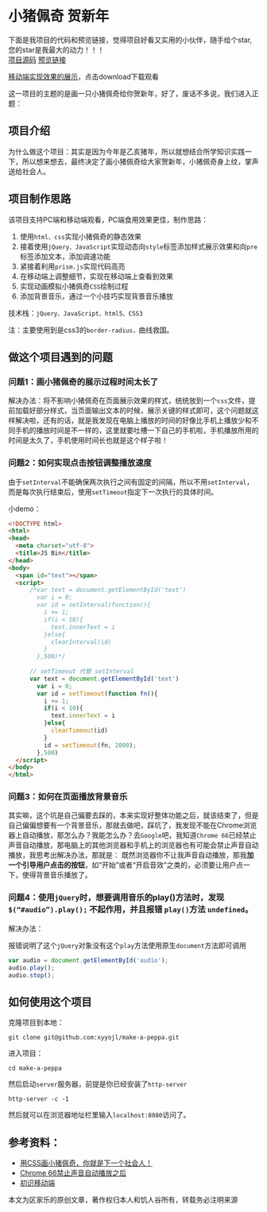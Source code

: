 # 小猪佩奇 贺新年

下面是我项目的代码和预览链接，觉得项目好看又实用的小伙伴，随手给个star, 您的star是我最大的动力！！！<br>
[项目源码](https://github.com/xyyojl/make-a-peppa) [预览链接](https://xyyojl.github.io/make-a-peppa/index.html)

[移动端实现效果的展示](https://github.com/xyyojl/make-a-peppa/blob/master/peppa.mp4)，点击download下载观看

这一项目的主题的是画一只小猪佩奇给你贺新年，好了，废话不多说，我们进入正题：

## 项目介绍

为什么做这个项目：其实是因为今年是乙亥猪年，所以就想结合所学知识实践一下，所以想来想去，最终决定了画小猪佩奇给大家贺新年，小猪佩奇身上纹，掌声送给社会人。

## 项目制作思路

该项目支持PC端和移动端观看，PC端食用效果更佳，制作思路：

1. 使用`html、css`实现小猪佩奇的静态效果
2. 接着使用`jQuery、JavaScript`实现动态向`style`标签添加样式展示效果和向`pre` 标签添加文本，添加调速功能
3. 紧接着利用`prism.js`实现代码高亮
4. 在移动端上调整细节，实现在移动端上查看到效果
5. 实现动画模拟小猪佩奇`CSS`绘制过程
6. 添加背景音乐，通过一个小技巧实现背景音乐播放

技术栈：`jQuery、JavaScript、html5、CSS3`

注：主要使用到是css3的`border-radius，`曲线救国。

## 做这个项目遇到的问题

### 问题1：画小猪佩奇的展示过程时间太长了

解决办法：将不影响小猪佩奇在页面展示效果的样式，统统放到一个`css`文件，提前加载好部分样式，当页面输出文本的时候，展示关键的样式即可，这个问题就这样解决啦，还有的话，就是我发现在电脑上播放的时间的好像比手机上播放少和不同手机的播放时间是不一样的，这里就要吐槽一下自己的手机啦，手机播放所用的时间是太久了，手机使用时间长也就是这个样子啦！

### 问题2：如何实现点击按钮调整播放速度

由于`setInterval`不能确保两次执行之间有固定的间隔，所以不用`setInterval`，而是每次执行结束后，使用`setTimeout`指定下一次执行的具体时间。

小demo：

```html
<!DOCTYPE html>
<html>
<head>
  <meta charset="utf-8">
  <title>JS Bin</title>
</head>
<body>
  <span id="text"></span>
  <script>
      /*var text = document.getElementById('text') 
        var i = 0;
        var id = setInterval(function(){
          i += 1;
          if(i < 10){
            text.innerText = i
          }else{
            clearInterval(id)
          }
        },500)*/
      
      // setTimeout 代替 setInterval
      var text = document.getElementById('text') 
        var i = 0;
        var id = setTimeout(function fn(){
          i += 1;
          if(i < 10){
            text.innerText = i
          }else{
            clearTimeout(id)
          }
          id = setTimeout(fn, 2000);
        },500)
  </script>
</body>
</html>
```

### 问题3：如何在页面播放背景音乐

其实嘛，这个坑是自己偏要去踩的，本来实现好整体功能之后，就该结束了，但是自己偏偏想要有一个背景音乐，那就去做吧，踩坑了，我发现不能在Chrome浏览器上自动播放，那怎么办？我能怎么办？去`Google`吧，我知道`Chrome 66`已经禁止声音自动播放，那电脑上的其他浏览器和手机上的浏览器也有可能会禁止声音自动播放，我思考出解决办法，那就是：
既然浏览器你不让我声音自动播放，那我**加一个引导用户点击的按钮**，如“开始”或者“开启音效”之类的，必须要让用户点一下，使得背景音乐播放了。

### 问题4：使用`jQuery`时，想要调用音乐的play()方法时，发现 `$(“#audio”).play();` 不起作用，并且报错 `play()`方法 `undefined`。

解决办法：

报错说明了这个`jQuery`对象没有这个`play`方法使用原生`document`方法即可调用

```js
var audio = document.getElementById('audio');
audio.play();
audio.stop();
```

## 如何使用这个项目

克隆项目到本地：

```
git clone git@github.com:xyyojl/make-a-peppa.git
```

进入项目：

```
cd make-a-peppa
```

然后启动`server`服务器，前提是你已经安装了`http-server`

```
http-server -c -1
```

然后就可以在浏览器地址栏里输入`localhost:8080`访问了。

## 参考资料：

- [用CSS画小猪佩奇，你就是下一个社会人！](https://cloud.tencent.com/developer/article/1128472)
- [Chrome 66禁止声音自动播放之后](https://juejin.im/post/5af7129bf265da0b8262df4c)
- [初识移动端](https://yk1062008412.github.io/2018/05/24/%E5%88%9D%E8%AF%86%E7%A7%BB%E5%8A%A8%E7%AB%AF/)

本文为区家乐的原创文章，著作权归本人和饥人谷所有，转载务必注明来源
